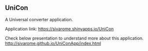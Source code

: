 ## UniCon
A Universal converter application.

Application link: https://sivarome.shinyapps.io/UniCon

Check below presentation to understand more about this application.  
http://sivarome.github.io/UniConApp/index.html 